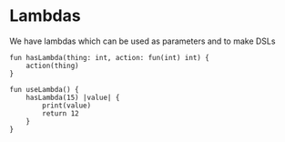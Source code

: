 # Lambdas

We have lambdas which can be used as parameters and to make DSLs

```
fun hasLambda(thing: int, action: fun(int) int) {
    action(thing)
}

fun useLambda() {
    hasLambda(15) |value| {
        print(value)
        return 12
    }
}
```
